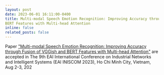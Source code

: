 ```yaml
---
layout: post
date: 2023-06-01 16:11:00-0400
title: Multi-modal Speech Emotion Recognition: Improving Accuracy through Fusion of VGGish and
BERT Features with Multi-head Attention
inline: false
related_posts: false
---
```


Paper <a href="#">"Multi-modal Speech Emotion Recognition: Improving Accuracy through Fusion of VGGish and
BERT Features with Multi-head Attention"</a> are accepted in The 9th EAI International Conference on Industrial Networks and Intelligent Systems (EAI INISCOM 2023), Ho Chi Minh City, Vietnam, Aug 2-3, 202
